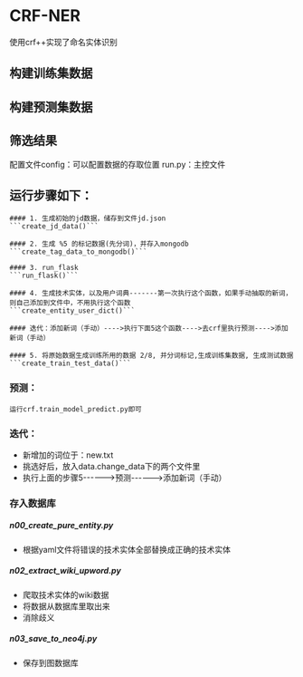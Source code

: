 # CRF-NER
使用crf++实现了命名实体识别

## 构建训练集数据

## 构建预测集数据

## 筛选结果


配置文件config：可以配置数据的存取位置
run.py：主控文件

## 运行步骤如下：
    #### 1. 生成初始的jd数据，储存到文件jd.json
    ```create_jd_data()```

    #### 2. 生成 %5 的标记数据(先分词)，并存入mongodb
    ```create_tag_data_to_mongodb()```

    #### 3. run_flask
    ```run_flask()```

    #### 4. 生成技术实体，以及用户词典-------第一次执行这个函数，如果手动抽取的新词，则自己添加到文件中，不用执行这个函数
    ```create_entity_user_dict()```

    #### 迭代：添加新词（手动）---->执行下面5这个函数---->去crf里执行预测---->添加新词（手动）

    #### 5. 将原始数据生成训练所用的数据 2/8, 并分词标记,生成训练集数据, 生成测试数据
    ```create_train_test_data()```


### 预测：
```运行crf.train_model_predict.py即可```

### 迭代：
* 新增加的词位于：new.txt
* 挑选好后，放入data.change_data下的两个文件里
* 执行上面的步骤5------>预测------>添加新词（手动）

### 存入数据库
##### n00_create_pure_entity.py
* 根据yaml文件将错误的技术实体全部替换成正确的技术实体

##### n02_extract_wiki_upword.py
* 爬取技术实体的wiki数据
* 将数据从数据库里取出来
* 消除歧义

##### n03_save_to_neo4j.py
* 保存到图数据库